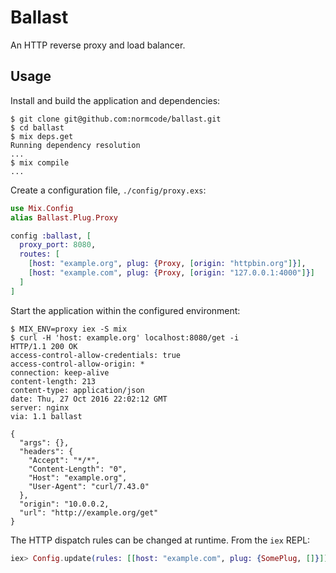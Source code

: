 # Ballast

An HTTP reverse proxy and load balancer.

## Usage ##

Install and build the application and dependencies:

    $ git clone git@github.com:normcode/ballast.git
    $ cd ballast
    $ mix deps.get
    Running dependency resolution
    ...
    $ mix compile
    ...

Create a configuration file, `./config/proxy.exs`:

```elixir
use Mix.Config
alias Ballast.Plug.Proxy

config :ballast, [
  proxy_port: 8080,
  routes: [
    [host: "example.org", plug: {Proxy, [origin: "httpbin.org"]}],
    [host: "example.com", plug: {Proxy, [origin: "127.0.0.1:4000"]}]
  ]
]
```

Start the application within the configured environment:

    $ MIX_ENV=proxy iex -S mix
    $ curl -H 'host: example.org' localhost:8080/get -i
    HTTP/1.1 200 OK
    access-control-allow-credentials: true
    access-control-allow-origin: *
    connection: keep-alive
    content-length: 213
    content-type: application/json
    date: Thu, 27 Oct 2016 22:02:12 GMT
    server: nginx
    via: 1.1 ballast

    {
      "args": {},
      "headers": {
        "Accept": "*/*",
        "Content-Length": "0",
        "Host": "example.org",
        "User-Agent": "curl/7.43.0"
      },
      "origin": "10.0.0.2,
      "url": "http://example.org/get"
    }

The HTTP dispatch rules can be changed at runtime. From the `iex` REPL:

```elixir
iex> Config.update(rules: [[host: "example.com", plug: {SomePlug, []}]])
```
